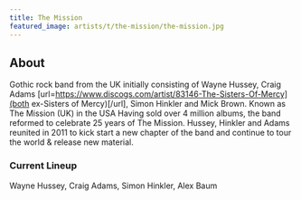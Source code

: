 ```yaml
---
title: The Mission
featured_image: artists/t/the-mission/the-mission.jpg
---
```

## About

Gothic rock band from the UK initially consisting of Wayne Hussey, Craig Adams [url=https://www.discogs.com/artist/83146-The-Sisters-Of-Mercy](both ex-Sisters of Mercy)[/url], Simon Hinkler and Mick Brown. 
Known as The Mission (UK) in the USA
Having sold over 4 million albums, the band reformed to celebrate 25 years of The Mission. Hussey, Hinkler and Adams reunited in 2011 to kick start a new chapter of the band and continue to tour the world & release new material.


### Current Lineup

Wayne Hussey, Craig Adams, Simon Hinkler, Alex Baum

